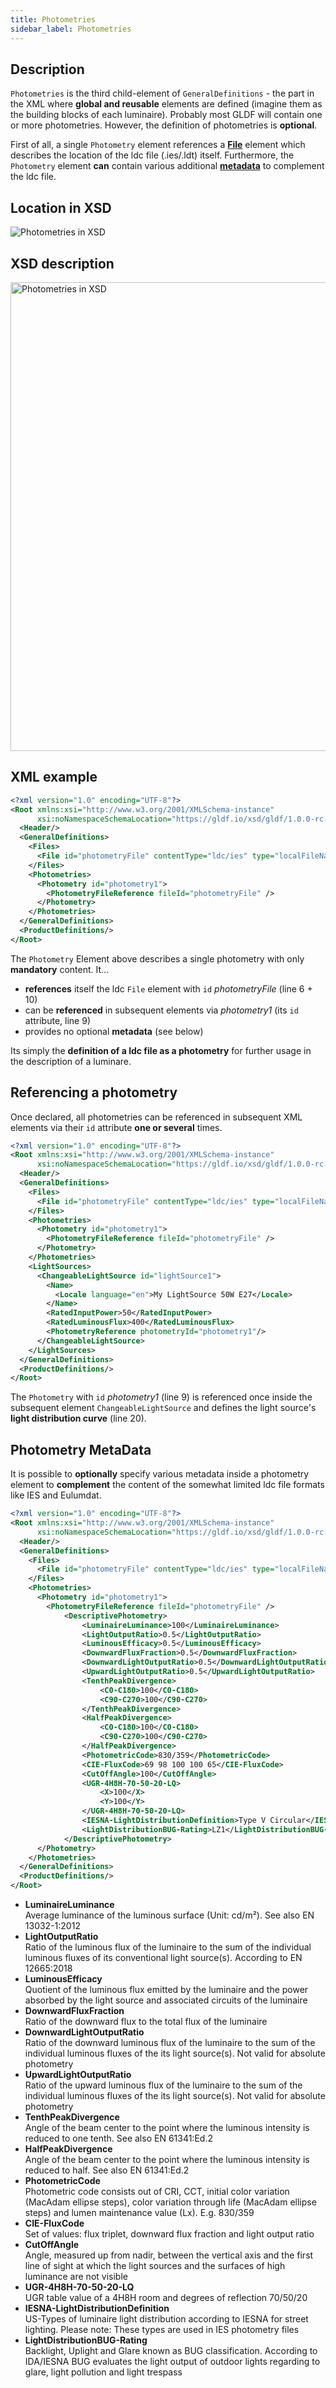 ```yaml
---
title: Photometries
sidebar_label: Photometries
---
```


## Description

`Photometries` is the third child-element of `GeneralDefinitions` - the part in the XML where **global and reusable** elements are defined (imagine them as the building blocks of each luminaire). Probably most GLDF will contain one or more photometries. However, the definition of photometries is **optional**.

First of all, a single `Photometry` element references a [**File**](/docs/structure/files.md) element which describes the location of the ldc file (.ies/.ldt) itself. Furthermore, the `Photometry` element **can** contain various additional [**metadata**](#photometry-metadata) to complement the ldc file.

## Location in XSD

![Photometries in XSD](/img/docs/structure/photometries-hierarchy.webp)

## XSD description

<!-- markdownlint-disable-next-line -->
<img src="/img/docs/structure/photometries-xsd.webp" alt="Photometries in XSD" width="750" />

## XML example

```xml {9-13} showLineNumbers
<?xml version="1.0" encoding="UTF-8"?>
<Root xmlns:xsi="http://www.w3.org/2001/XMLSchema-instance"
      xsi:noNamespaceSchemaLocation="https://gldf.io/xsd/gldf/1.0.0-rc.3/gldf.xsd">
  <Header/>
  <GeneralDefinitions>
    <Files>
      <File id="photometryFile" contentType="ldc/ies" type="localFileName">photometryFileName.ldt</File>
    </Files>
    <Photometries>
      <Photometry id="photometry1">
        <PhotometryFileReference fileId="photometryFile" />
      </Photometry>
    </Photometries>
  </GeneralDefinitions>
  <ProductDefinitions/>
</Root>
```

The `Photometry` Element above describes a single photometry with only **mandatory** content. It...

- **references** itself the ldc `File` element with `id` *photometryFile* (line 6 + 10)
- can be **referenced** in subsequent elements via *photometry1* (its `id` attribute, line 9)
- provides no optional **metadata** (see below)

Its simply the **definition of a ldc file as a photometry** for further usage in the description of a luminare.

## Referencing a photometry

Once declared, all photometries can be referenced in subsequent XML elements via their `id` attribute **one or several** times.

```xml  {10,21} showLineNumbers
<?xml version="1.0" encoding="UTF-8"?>
<Root xmlns:xsi="http://www.w3.org/2001/XMLSchema-instance"
      xsi:noNamespaceSchemaLocation="https://gldf.io/xsd/gldf/1.0.0-rc.3/gldf.xsd">
  <Header/>
  <GeneralDefinitions>
    <Files>
      <File id="photometryFile" contentType="ldc/ies" type="localFileName">MyLightSource_50W-E27.ldt</File>
    </Files>
    <Photometries>
      <Photometry id="photometry1">
        <PhotometryFileReference fileId="photometryFile" />
      </Photometry>
    </Photometries>
    <LightSources>
      <ChangeableLightSource id="lightSource1">
        <Name>
          <Locale language="en">My LightSource 50W E27</Locale>
        </Name>
        <RatedInputPower>50</RatedInputPower>
        <RatedLuminousFlux>400</RatedLuminousFlux>
        <PhotometryReference photometryId="photometry1"/>
      </ChangeableLightSource>
    </LightSources>
  </GeneralDefinitions>
  <ProductDefinitions/>
</Root>
```

The `Photometry` with `id` *photometry1* (line 9) is referenced once inside the subsequent element `ChangeableLightSource` and defines the light source's **light distribution curve** (line 20).

## Photometry MetaData

It is possible to **optionally** specify various metadata inside a photometry element to **complement** the content of the somewhat limited ldc file formats like IES and Eulumdat.

```xml {12-36} showLineNumbers
<?xml version="1.0" encoding="UTF-8"?>
<Root xmlns:xsi="http://www.w3.org/2001/XMLSchema-instance"
      xsi:noNamespaceSchemaLocation="https://gldf.io/xsd/gldf/1.0.0-rc.3/gldf.xsd">
  <Header/>
  <GeneralDefinitions>
    <Files>
      <File id="photometryFile" contentType="ldc/ies" type="localFileName">photometryFileName.ldt</File>
    </Files>
    <Photometries>
      <Photometry id="photometry1">
        <PhotometryFileReference fileId="photometryFile" />
            <DescriptivePhotometry>
                <LuminaireLuminance>100</LuminaireLuminance>
                <LightOutputRatio>0.5</LightOutputRatio>
                <LuminousEfficacy>0.5</LuminousEfficacy>
                <DownwardFluxFraction>0.5</DownwardFluxFraction>
                <DownwardLightOutputRatio>0.5</DownwardLightOutputRatio>
                <UpwardLightOutputRatio>0.5</UpwardLightOutputRatio>
                <TenthPeakDivergence>
                    <C0-C180>100</C0-C180>
                    <C90-C270>100</C90-C270>
                </TenthPeakDivergence>
                <HalfPeakDivergence>
                    <C0-C180>100</C0-C180>
                    <C90-C270>100</C90-C270>
                </HalfPeakDivergence>
                <PhotometricCode>830/359</PhotometricCode>
                <CIE-FluxCode>69 98 100 100 65</CIE-FluxCode>
                <CutOffAngle>100</CutOffAngle>
                <UGR-4H8H-70-50-20-LQ>
                    <X>100</X>
                    <Y>100</Y>
                </UGR-4H8H-70-50-20-LQ>
                <IESNA-LightDistributionDefinition>Type V Circular</IESNA-LightDistributionDefinition>
                <LightDistributionBUG-Rating>LZ1</LightDistributionBUG-Rating>
            </DescriptivePhotometry>
      </Photometry>
    </Photometries>
  </GeneralDefinitions>
  <ProductDefinitions/>
</Root>
```

- **LuminaireLuminance**  
  Average luminance of the luminous surface (Unit: cd/m²). See also EN 13032-1:2012
- **LightOutputRatio**  
  Ratio of the luminous flux of the luminaire to the sum of the individual luminous fluxes of its conventional light source(s). According to EN 12665:2018
- **LuminousEfficacy**  
  Quotient of the luminous flux emitted by the luminaire and the power absorbed by the light source and associated circuits of the luminaire
- **DownwardFluxFraction**  
  Ratio of the downward flux to the total flux of the luminaire
- **DownwardLightOutputRatio**  
  Ratio of the downward luminous flux of the luminaire to the sum of the individual luminous fluxes of the its light source(s). Not valid for absolute photometry
- **UpwardLightOutputRatio**  
  Ratio of the upward luminous flux of the luminaire to the sum of the individual luminous fluxes of the its light source(s). Not valid for absolute photometry
- **TenthPeakDivergence**  
  Angle of the beam center to the point where the luminous intensity is reduced to one tenth. See also EN 61341:Ed.2
- **HalfPeakDivergence**  
  Angle of the beam center to the point where the luminous intensity is reduced to half. See also EN 61341:Ed.2
- **PhotometricCode**  
  Photometric code consists out of CRI, CCT, initial color variation (MacAdam ellipse steps), color variation through life (MacAdam ellipse steps) and lumen maintenance value (Lx). E.g. 830/359
- **CIE-FluxCode**  
  Set of values: flux triplet, downward flux fraction and light output ratio
- **CutOffAngle**  
  Angle, measured up from nadir, between the vertical axis and the first line of sight at which the light sources and the surfaces of high luminance are not visible
- **UGR-4H8H-70-50-20-LQ**  
  UGR table value of a 4H8H room and degrees of reflection 70/50/20
- **IESNA-LightDistributionDefinition**  
  US-Types of luminaire light distribution according to IESNA for street lighting. Please note: These types are used in IES photometry files
- **LightDistributionBUG-Rating**  
  Backlight, Uplight and Glare known as BUG classification. According to IDA/IESNA BUG evaluates the light output of outdoor lights regarding to glare, light pollution and light trespass
